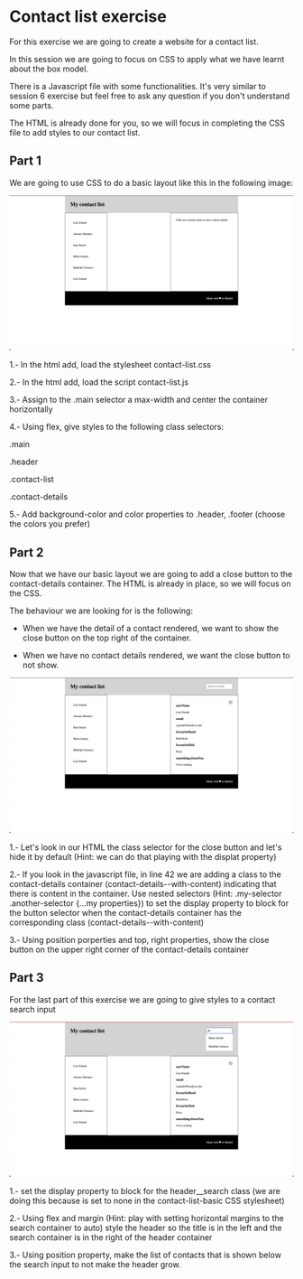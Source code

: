 # Contact list exercise
For this exercise we are going to create a website for a contact list.

In this session we are going to focus on CSS to apply what we have learnt about the box model.

There is a Javascript file with some functionalities. It's very similar to session 6 exercise but feel free to ask any question if you don't understand some parts.

The HTML is already done for you, so we will focus in completing the CSS file to add styles to our contact list.



## Part 1

We are going to use CSS to do a basic layout like this in the following image:

![Layout](../assets/layout.png)



1.- In the html add, load the stylesheet contact-list.css

2.- In the html add, load the script contact-list.js

3.- Assign to the .main selector a max-width and center the container horizontally

4.- Using flex, give styles to the following class selectors:

.main

.header

.contact-list

.contact-details

5.- Add background-color and color properties to .header, .footer (choose the colors you prefer)



## Part 2

Now that we have our basic layout we are going to add a close button to the contact-details container. The HTML is already in place, so we will focus on the CSS.

The behaviour we are looking for is the following:

- When we have the detail of a contact rendered, we want to show the close button on the top right of the container.

- When we have no contact details rendered, we want the close button to not show.



![Close button](../assets/details-contact-close-button.png)



1.- Let's look in our HTML the class selector for the close button and let's hide it by default (Hint: we can do that playing with the displat property)

2.- If you look in the javascript file, in line 42 we are adding a class to the contact-details container (contact-details--with-content) indicating that there is content in the container. Use nested selectors (Hint: .my-selector .another-selector {...my properties}) to set the display property to block for the button selector when the contact-details container has the corresponding class (contact-details--with-content)

3.- Using position porperties and top, right properties, show the close button on the upper right corner of the contact-details container



## Part 3

For the last part of this exercise we are going to give styles to a contact search input

![Contact search](../assets/contact-search.png)



1.- set the display property to block for the header__search class (we are doing this because is set to none in the contact-list-basic CSS stylesheet)

2.- Using flex and margin (Hint: play with setting horizontal margins to the search container to auto) style the header so the title is in the left and the search container is in the right of the header container

3.- Using position property, make the list of contacts that is shown below the search input to not make the header grow.

